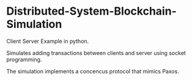 # Distributed-System-Blockchain-Simulation
Client Server Example in python.

Simulates adding transactions between clients and server using socket programming.

The simulation implements a concencus protocol that mimics Paxos.
